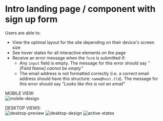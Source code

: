 # Intro landing page / component with sign up form

Users are able to:

- View the optimal layout for the site depending on their device's screen size
- See hover states for all interactive elements on the page
- Receive an error message when the `form` is submitted if:
  - Any `input` field is empty. The message for this error should say *"[Field Name] cannot be empty"*
  - The email address is not formatted correctly (i.e. a correct email address should have this structure: `name@host.tld`). The message for this error should say *"Looks like this is not an email"*

MOBILE VIEW:<br>
![mobile-design](https://user-images.githubusercontent.com/54520871/110273891-94521d80-7f9b-11eb-9e3d-3e3f7c273f86.jpg)

DESKTOP VIEWS:<br>
![desktop-preview](https://user-images.githubusercontent.com/54520871/110273892-94521d80-7f9b-11eb-9c41-e39e5899be74.jpg)
![desktop-design](https://user-images.githubusercontent.com/54520871/110273893-94eab400-7f9b-11eb-9602-2e24ea7f9afc.jpg)
![active-states](https://user-images.githubusercontent.com/54520871/110273894-94eab400-7f9b-11eb-9335-0a7d4c71ee5f.jpg)
